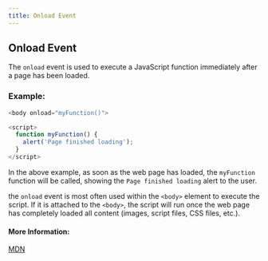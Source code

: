 ```yaml
---
title: Onload Event
---
```

## Onload Event
The `onload` event is used to execute a JavaScript function immediately after a page has been loaded.

### Example:
```javascript
<body onload="myFunction()">

<script>
  function myFunction() {
    alert('Page finished loading');
  }
</script>
```

In the above example, as soon as the web page has loaded, the `myFunction` function will be called, showing the `Page finished loading` alert to the user.

the `onload` event is most often used within the `<body>` element to execute the script. If it is attached to the `<body>`, the script will run once the web page has completely loaded all content (images, script files, CSS files, etc.).

#### More Information:

[MDN](https://developer.mozilla.org/en-US/docs/Web/API/GlobalEventHandlers/onload)
